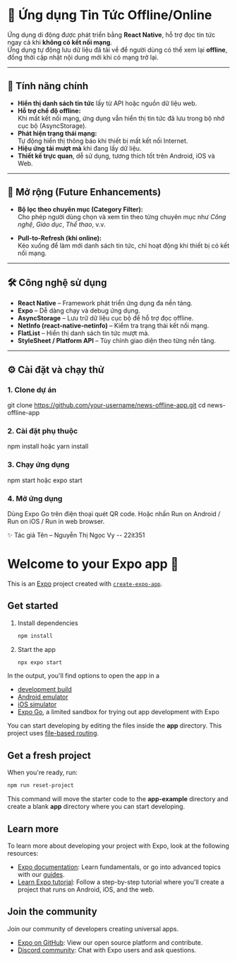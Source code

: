 # 📰 Ứng dụng Tin Tức Offline/Online

Ứng dụng di động được phát triển bằng **React Native**, hỗ trợ đọc tin tức ngay cả khi **không có kết nối mạng**.  
Ứng dụng tự động lưu dữ liệu đã tải về để người dùng có thể xem lại **offline**, đồng thời cập nhật nội dung mới khi có mạng trở lại.

---

## 🚀 Tính năng chính

- **Hiển thị danh sách tin tức** lấy từ API hoặc nguồn dữ liệu web.
- **Hỗ trợ chế độ offline:**  
  Khi mất kết nối mạng, ứng dụng vẫn hiển thị tin tức đã lưu trong bộ nhớ cục bộ (AsyncStorage).
- **Phát hiện trạng thái mạng:**  
  Tự động hiển thị thông báo khi thiết bị mất kết nối Internet.
- **Hiệu ứng tải mượt mà** khi đang lấy dữ liệu.
- **Thiết kế trực quan**, dễ sử dụng, tương thích tốt trên Android, iOS và Web.

---

## 🧭 Mở rộng (Future Enhancements)

- **Bộ lọc theo chuyên mục (Category Filter):**  
  Cho phép người dùng chọn và xem tin theo từng chuyên mục như *Công nghệ*, *Giáo dục*, *Thể thao*, v.v.

- **Pull-to-Refresh (khi online):**  
  Kéo xuống để làm mới danh sách tin tức, chỉ hoạt động khi thiết bị có kết nối mạng.

---

## 🛠️ Công nghệ sử dụng

- **React Native** – Framework phát triển ứng dụng đa nền tảng.  
- **Expo** – Dễ dàng chạy và debug ứng dụng.  
- **AsyncStorage** – Lưu trữ dữ liệu cục bộ để hỗ trợ đọc offline.  
- **NetInfo (react-native-netinfo)** – Kiểm tra trạng thái kết nối mạng.  
- **FlatList** – Hiển thị danh sách tin tức mượt mà.  
- **StyleSheet / Platform API** – Tùy chỉnh giao diện theo từng nền tảng.

---

## ⚙️ Cài đặt và chạy thử

### 1. Clone dự án

git clone https://github.com/your-username/news-offline-app.git
cd news-offline-app

### 2. Cài đặt phụ thuộc

npm install hoặc yarn install

### 3. Chạy ứng dụng
npm start hoặc expo start

### 4. Mở ứng dụng
Dùng Expo Go trên điện thoại quét QR code.
Hoặc nhấn Run on Android / Run on iOS / Run in web browser.


✨ Tác giả
Tên  – Nguyễn Thị Ngọc Vy -- 22it351


# Welcome to your Expo app 👋

This is an [Expo](https://expo.dev) project created with [`create-expo-app`](https://www.npmjs.com/package/create-expo-app).

## Get started

1. Install dependencies

   ```bash
   npm install
   ```

2. Start the app

   ```bash
   npx expo start
   ```

In the output, you'll find options to open the app in a

- [development build](https://docs.expo.dev/develop/development-builds/introduction/)
- [Android emulator](https://docs.expo.dev/workflow/android-studio-emulator/)
- [iOS simulator](https://docs.expo.dev/workflow/ios-simulator/)
- [Expo Go](https://expo.dev/go), a limited sandbox for trying out app development with Expo

You can start developing by editing the files inside the **app** directory. This project uses [file-based routing](https://docs.expo.dev/router/introduction).

## Get a fresh project

When you're ready, run:

```bash
npm run reset-project
```

This command will move the starter code to the **app-example** directory and create a blank **app** directory where you can start developing.

## Learn more

To learn more about developing your project with Expo, look at the following resources:

- [Expo documentation](https://docs.expo.dev/): Learn fundamentals, or go into advanced topics with our [guides](https://docs.expo.dev/guides).
- [Learn Expo tutorial](https://docs.expo.dev/tutorial/introduction/): Follow a step-by-step tutorial where you'll create a project that runs on Android, iOS, and the web.

## Join the community

Join our community of developers creating universal apps.

- [Expo on GitHub](https://github.com/expo/expo): View our open source platform and contribute.
- [Discord community](https://chat.expo.dev): Chat with Expo users and ask questions.


